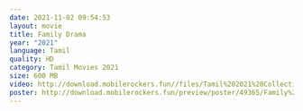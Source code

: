 ```yaml
---
date: 2021-11-02 09:54:53
layout: movie
title: Family Drama
year: "2021"
language: Tamil
quality: HD
category: Tamil Movies 2021
size: 600 MB
video: http://download.mobilerockers.fun//files/Tamil%202021%20Collection/Family%20Drama%20(2021)/Family%20Drama%20(2021)%20Full%20Movies/Family%20Drama%20(2021)%20HDRip/Family%20Drama%20(2021)%20HDRip%20Single%20Part.mp4
poster: http://download.mobilerockers.fun/preview/poster/49365/Family%20Drama%20(2021).png
---
```

